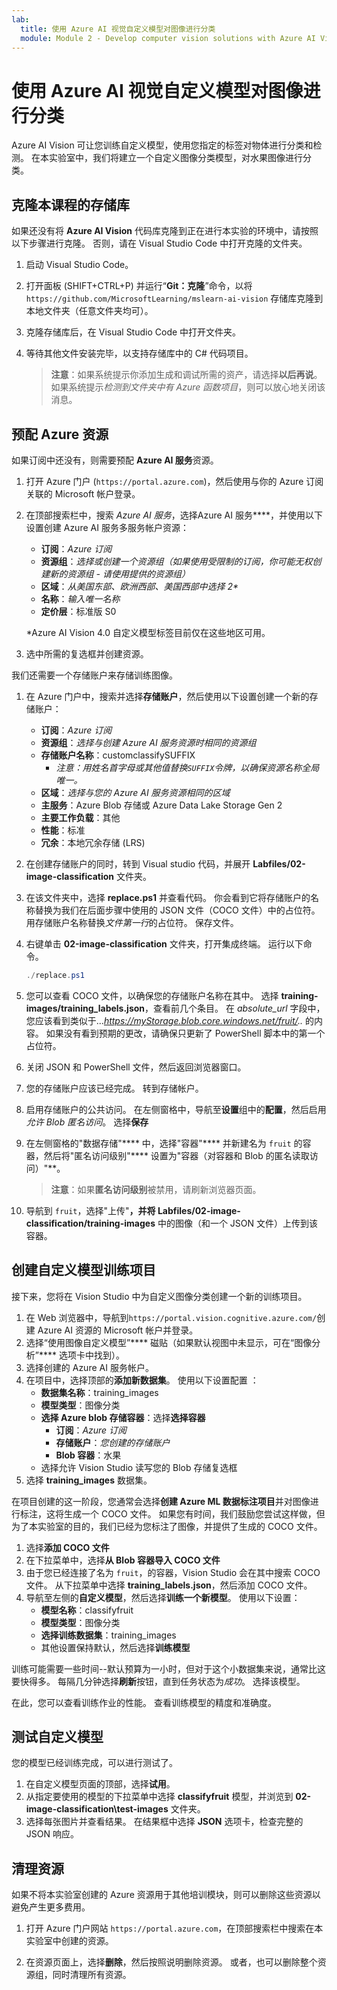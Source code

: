 ```yaml
---
lab:
  title: 使用 Azure AI 视觉自定义模型对图像进行分类
  module: Module 2 - Develop computer vision solutions with Azure AI Vision
---
```


# 使用 Azure AI 视觉自定义模型对图像进行分类

Azure AI Vision 可让您训练自定义模型，使用您指定的标签对物体进行分类和检测。 在本实验室中，我们将建立一个自定义图像分类模型，对水果图像进行分类。

## 克隆本课程的存储库

如果还没有将 **Azure AI Vision** 代码库克隆到正在进行本实验的环境中，请按照以下步骤进行克隆。 否则，请在 Visual Studio Code 中打开克隆的文件夹。

1. 启动 Visual Studio Code。
2. 打开面板 (SHIFT+CTRL+P) 并运行“**Git：克隆**”命令，以将 `https://github.com/MicrosoftLearning/mslearn-ai-vision` 存储库克隆到本地文件夹（任意文件夹均可）。
3. 克隆存储库后，在 Visual Studio Code 中打开文件夹。
4. 等待其他文件安装完毕，以支持存储库中的 C# 代码项目。

    > **注意**：如果系统提示你添加生成和调试所需的资产，请选择**以后再说**。 如果系统提示*检测到文件夹中有 Azure 函数项目*，则可以放心地关闭该消息。

## 预配 Azure 资源

如果订阅中还没有，则需要预配 **Azure AI 服务**资源。

1. 打开 Azure 门户 (`https://portal.azure.com`)，然后使用与你的 Azure 订阅关联的 Microsoft 帐户登录。
2. 在顶部搜索栏中，搜索 *Azure AI 服务*，选择Azure AI 服务****，并使用以下设置创建 Azure AI 服务多服务帐户资源：
    - **订阅**：*Azure 订阅*
    - **资源组**：*选择或创建一个资源组（如果使用受限制的订阅，你可能无权创建新的资源组 - 请使用提供的资源组）*
    - **区域**：*从美国东部、欧洲西部、美国西部中选择 2\**
    - **名称**：*输入唯一名称*
    - **定价层**：标准版 S0

    \*Azure AI Vision 4.0 自定义模型标签目前仅在这些地区可用。

3. 选中所需的复选框并创建资源。
<!--4. When the resource has been deployed, go to it and view its **Keys and Endpoint** page. You will need the endpoint and one of the keys from this page in a future step. Save them off or leave this browser tab open.-->

我们还需要一个存储账户来存储训练图像。

1. 在 Azure 门户中，搜索并选择**存储账户**，然后使用以下设置创建一个新的存储账户：
    - **订阅**：*Azure 订阅*
    - **资源组**：*选择与创建 Azure AI 服务资源时相同的资源组*
    - **存储账户名称**：customclassifySUFFIX 
        - *注意：用姓名首字母或其他值替换`SUFFIX`令牌，以确保资源名称全局唯一。*
    - **区域**：*选择与您的 Azure AI 服务资源相同的区域*
    - **主服务**：Azure Blob 存储或 Azure Data Lake Storage Gen 2
    - **主要工作负载**：其他
    - **性能**：标准
    - **冗余**：本地冗余存储 (LRS)
1. 在创建存储账户的同时，转到 Visual studio 代码，并展开 **Labfiles/02-image-classification** 文件夹。
1. 在该文件夹中，选择 **replace.ps1** 并查看代码。 你会看到它将存储账户的名称替换为我们在后面步骤中使用的 JSON 文件（COCO 文件）中的占位符。 用存储账户名称替换*文件第一行*的占位符。 保存文件。
1. 右键单击 **02-image-classification** 文件夹，打开集成终端。 运行以下命令。

    ```powershell
    ./replace.ps1
    ```

1. 您可以查看 COCO 文件，以确保您的存储账户名称在其中。 选择 **training-images/training_labels.json**，查看前几个条目。 在 *absolute_url* 字段中，您应该看到类似于...*https://myStorage.blob.core.windows.net/fruit/..* 的内容。 如果没有看到预期的更改，请确保只更新了 PowerShell 脚本中的第一个占位符。
1. 关闭 JSON 和 PowerShell 文件，然后返回浏览器窗口。
1. 您的存储账户应该已经完成。 转到存储帐户。
1. 启用存储账户的公共访问。 在左侧窗格中，导航至**设置**组中的**配置**，然后启用*允许 Blob 匿名访问*。 选择**保存**
1. 在左侧窗格的"数据存储"**** 中，选择"容器"**** 并新建名为 `fruit` 的容器，然后将"匿名访问级别"**** 设置为"容器（对容器和 Blob 的匿名读取访问）"**。

    > **注意**：如果**匿名访问级别**被禁用，请刷新浏览器页面。

1. 导航到 `fruit`，选择"上传"****，并将 Labfiles/02-image-classification/training-images**** 中的图像（和一个 JSON 文件）上传到该容器。

## 创建自定义模型训练项目

接下来，您将在 Vision Studio 中为自定义图像分类创建一个新的训练项目。

1. 在 Web 浏览器中，导航到`https://portal.vision.cognitive.azure.com/`创建 Azure AI 资源的 Microsoft 帐户并登录。
1. 选择“使用图像自定义模型”**** 磁贴（如果默认视图中未显示，可在“图像分析”**** 选项卡中找到）。
1. 选择创建的 Azure AI 服务帐户。
1. 在项目中，选择顶部的**添加新数据集**。 使用以下设置配置 ：
    - **数据集名称**：training_images
    - **模型类型**：图像分类
    - **选择 Azure blob 存储容器**：选择**选择容器**
        - **订阅**：*Azure 订阅*
        - **存储账户**：*您创建的存储账户*
        - **Blob 容器**：水果
    - 选择允许 Vision Studio 读写您的 Blob 存储复选框
1. 选择 **training_images** 数据集。

在项目创建的这一阶段，您通常会选择**创建 Azure ML 数据标注项目**并对图像进行标注，这将生成一个 COCO 文件。 如果您有时间，我们鼓励您尝试这样做，但为了本实验室的目的，我们已经为您标注了图像，并提供了生成的 COCO 文件。

1. 选择**添加 COCO 文件**
1. 在下拉菜单中，选择**从 Blob 容器导入 COCO 文件**
1. 由于您已经连接了名为 `fruit`，的容器，Vision Studio 会在其中搜索 COCO 文件。 从下拉菜单中选择 **training_labels.json**，然后添加 COCO 文件。
1. 导航至左侧的**自定义模型**，然后选择**训练一个新模型**。 使用以下设置：
    - **模型名称**：classifyfruit
    - **模型类型**：图像分类
    - **选择训练数据集**：training_images
    - 其他设置保持默认，然后选择**训练模型**

训练可能需要一些时间--默认预算为一小时，但对于这个小数据集来说，通常比这要快得多。 每隔几分钟选择**刷新**按钮，直到任务状态为*成功*。 选择该模型。

在此，您可以查看训练作业的性能。 查看训练模型的精度和准确度。

## 测试自定义模型

您的模型已经训练完成，可以进行测试了。

1. 在自定义模型页面的顶部，选择**试用**。
1. 从指定要使用的模型的下拉菜单中选择 **classifyfruit** 模型，并浏览到 **02-image-classification\test-images** 文件夹。
1. 选择每张图片并查看结果。 在结果框中选择 **JSON** 选项卡，检查完整的 JSON 响应。

<!-- Option coding example to run-->
## 清理资源

如果不将本实验室创建的 Azure 资源用于其他培训模块，则可以删除这些资源以避免产生更多费用。

1. 打开 Azure 门户网站 `https://portal.azure.com`，在顶部搜索栏中搜索在本实验室中创建的资源。

2. 在资源页面上，选择**删除**，然后按照说明删除资源。 或者，也可以删除整个资源组，同时清理所有资源。
